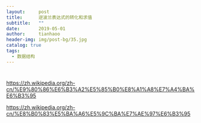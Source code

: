 ```yaml
---
layout:     post
title:      逆波兰表达式的转化和求值
subtitle:   ""
date:       2019-05-01
author:     tianhaoo
header-img: img/post-bg/35.jpg
catalog: true
tags:
  - 数据结构
---
```


# 


https://zh.wikipedia.org/zh-cn/%E9%80%86%E6%B3%A2%E5%85%B0%E8%A1%A8%E7%A4%BA%E6%B3%95

https://zh.wikipedia.org/zh-cn/%E8%B0%83%E5%BA%A6%E5%9C%BA%E7%AE%97%E6%B3%95
